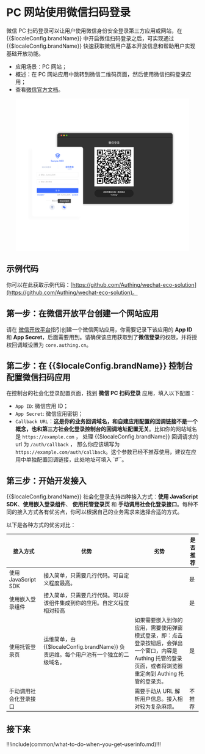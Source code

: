 # PC 网站使用微信扫码登录

<LastUpdated/>

微信 PC 扫码登录可以让用户使用微信身份安全登录第三方应用或网站，在 {{$localeConfig.brandName}} 中开启微信扫码登录之后，可实现通过 {{$localeConfig.brandName}} 快速获取微信用户基本开放信息和帮助用户实现基础开放功能。

- 应用场景：PC 网站；
- 概述：在 PC 网站应用中跳转到微信二维码页面，然后使用微信扫码登录应用；
- 查看[微信官方文档](https://developers.weixin.qq.com/doc/oplatform/Website_App/WeChat_Login/Wechat_Login.html)。

<img src="../images/wechat-pc-scan-login.png" height="400px" style="display:block;margin: 0 auto;"/>

## 示例代码

你可以在此获取示例代码：[https://github.com/Authing/wechat-eco-solution](https://github.com/Authing/wechat-eco-solution)。

## 第一步：在微信开放平台创建一个网站应用

请在 [微信开放平台](https://open.weixin.qq.com/cgi-bin/frame?t=home/web_tmpl&lang=zh_CN)指引创建一个微信网站应用，你需要记录下该应用的 **App ID** 和 **App Secret**，后面需要用到。请确保该应用获取到了**微信登录**的权限，并将授权回调域设置为 `core.authing.cn`。

## 第二步：在 {{$localeConfig.brandName}} 控制台配置微信扫码应用

在控制台的社会化登录配置页面，找到 **微信 PC 扫码登录** 应用，填入以下配置：

- `App ID`: 微信应用 ID；
- `App Secret`: 微信应用密钥；
- `Callback URL`：**这是你的业务回调域名，和自建应用配置的回调链接不是一个概念，也和第三方社会化登录控制台的回调地址配置无关**。比如你的网站域名是 `https://example.com` ， 处理 {{$localeConfig.brandName}} 回调请求的 url 为 `/auth/callback` ， 那么你应该填写为 `https://example.com/auth/callback`。这个参数已经不推荐使用，建议在应用中单独配置回调链接，此处地址可填入 `#``。

## 第三步：开始开发接入

{{$localeConfig.brandName}} 社会化登录支持四种接入方式：**使用 JavaScript SDK**、**使用嵌入登录组件**、 **使用托管登录页** 和 **手动调用社会化登录接口**。每种不同的接入方式各有优劣点，你可以根据自己的业务需求来选择合适的方式。

以下是各种方式的优劣对比：

| 接入方式               | 优势                                                                              | 劣势                                                | 是否推荐 |
| ---------------------- | --------------------------------------------------------------------------------- | --------------------------------------------------- | -------- |
| 使用 JavaScript SDK    | 接入简单，只需要几行代码。可自定义程度最高。                                      |                                                     | 是       |
| 使用嵌入登录组件       | 接入简单，只需要几行代码。可以将该组件集成到你的应用。自定义程度相对较高          |                                                     | 是       |
| 使用托管登录页         | 运维简单，由 {{$localeConfig.brandName}} 负责运维。每个用户池有一个独立的二级域名。 | 如果需要嵌入到你的应用，需要使用弹窗模式登录，即：点击登录按钮后，会弹出一个窗口，内容是 Authing 托管的登录页面，或者将浏览器重定向到 Authing 托管的登录页。                                | 是       |
| 手动调用社会化登录接口 |                                                                                   | 需要手动从 URL 解析用户信息。接入相对较为复杂麻烦。 | 不推荐   |

<StackSelector snippet="social-login" selectLabel="选择接入方式" :order="['sdk', 'embeded-component', 'hosted-page', 'manually']"/>

## 接下来

!!!include(common/what-to-do-when-you-get-userinfo.md)!!!
